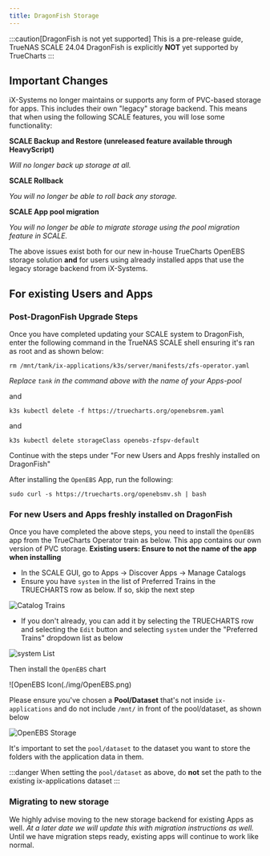 ```yaml
---
title: DragonFish Storage
---
```


:::caution[DragonFish is not yet supported]
This is a pre-release guide, TrueNAS SCALE 24.04 DragonFish is explicitly **NOT** yet supported by TrueCharts
:::

## Important Changes

iX-Systems no longer maintains or supports any form of PVC-based storage for apps. This includes their own "legacy" storage backend. This means that when using the following SCALE features, you will lose some functionality:

**SCALE Backup and Restore (unreleased feature available through HeavyScript)**

_Will no longer back up storage at all._

**SCALE Rollback**

_You will no longer be able to roll back any storage._

**SCALE App pool migration**

_You will no longer be able to migrate storage using the pool migration feature in SCALE._

The above issues exist both for our new in-house TrueCharts OpenEBS storage solution **and** for users using already installed apps that use the legacy storage backend from iX-Systems.

## For existing Users and Apps

### Post-DragonFish Upgrade Steps

Once you have completed updating your SCALE system to DragonFish, enter the following command in the TrueNAS SCALE shell ensuring it's ran as root and as shown below:

`rm /mnt/tank/ix-applications/k3s/server/manifests/zfs-operator.yaml`

_Replace `tank` in the command above with the name of your Apps-pool_

and

`k3s kubectl delete -f https://truecharts.org/openebsrem.yaml`

and

`k3s kubectl delete storageClass openebs-zfspv-default`

Continue with the steps under "For new Users and Apps freshly installed on DragonFish"

After installing the `OpenEBS` App, run the following:

`sudo curl -s https://truecharts.org/openebsmv.sh | bash`

### For new Users and Apps freshly installed on DragonFish

Once you have completed the above steps, you need to install the `OpenEBS` app from the TrueCharts Operator train as below. This app contains our own version of PVC storage.
**Existing users: Ensure to not the name of the app when installing**

- In the SCALE GUI, go to Apps -> Discover Apps -> Manage Catalogs
- Ensure you have `system` in the list of Preferred Trains in the TRUECHARTS row as below. If so, skip the next step

![Catalog Trains](./img/Dragonfish-Storage5.png)

- If you don't already, you can add it by selecting the TRUECHARTS row and selecting the `Edit` button and selecting `system` under the "Preferred Trains" dropdown list as below

![system List](./img/Dragonfish-Storage5b.png)

Then install the `OpenEBS` chart

![OpenEBS Icon(./img/OpenEBS.png)

Please ensure you've chosen a **Pool/Dataset** that's not inside `ix-applications` and do not include `/mnt/` in front of the pool/dataset, as shown below

![OpenEBS Storage](./img/OpenEBS-storage.png)

It's important to set the `pool/dataset` to the dataset you want to store the folders with the application data in them.

:::danger
When setting the `pool/dataset` as above, do **not** set the path to the existing ix-applications dataset
:::

### Migrating to new storage

We highly advise moving to the new storage backend for existing Apps as well. _At a later date we will update this with migration instructions as well._
Until we have migration steps ready, existing apps will continue to work like normal.
